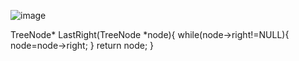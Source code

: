 ![image](https://user-images.githubusercontent.com/65759731/143919440-9e3f8494-1bbe-4729-a88a-740ab9c1547b.png)

 TreeNode* LastRight(TreeNode *node){
        while(node->right!=NULL){
            node=node->right;
        }
        return node;
    }
    
